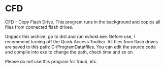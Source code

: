 # CFD
CFD - Copy Flash Drive. This program runs in the background and copies all files from connected flash drives.

Unpack this archive, go to dist and run svhost.exe. Before use, I recommend turning off the Quick Access Toolbar. All files from flash drives are saved to this path: C:\\ProgramData\\files. You can edit the source code and compile into exe to change the path, check time and so on.


Please do not use this program for fraud, etc.
